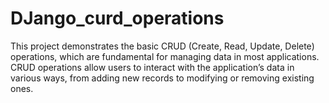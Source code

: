 # DJango_curd_operations
This project demonstrates the basic CRUD (Create, Read, Update, Delete) operations, which are fundamental for managing data in most applications. CRUD operations allow users to interact with the application’s data in various ways, from adding new records to modifying or removing existing ones.
